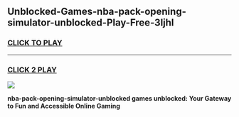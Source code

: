 
## Unblocked-Games-nba-pack-opening-simulator-unblocked-Play-Free-3ljhl
<h3>
<a href="https://premium76.site?title=nba-pack-opening-simulator-unblocked&ref=10A">CLICK TO PLAY</a></h3>
<hr>

<h3>
<a href="https://premium76.site?title=nba-pack-opening-simulator-unblocked&ref=10A">CLICK 2 PLAY</a>
  
</h3>

<a href="https://premium76.site?title=nba-pack-opening-simulator-unblocked&ref=10A"><img src="https://clearcache.store/games.png"></a>


**nba-pack-opening-simulator-unblocked games unblocked: Your Gateway to Fun and Accessible Online Gaming**
